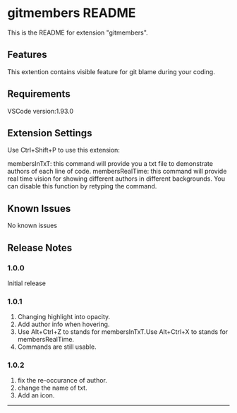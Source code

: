 # gitmembers README

This is the README for extension "gitmembers".
## Features

This extention contains visible feature for git blame during your coding.

## Requirements

VSCode version:1.93.0

## Extension Settings

Use Ctrl+Shift+P to use this extension:

membersInTxT: this command will provide you a txt file to demonstrate authors of each line of code.
membersRealTime: this command will provide real time vision for showing different authors in different backgrounds. You can disable this function by retyping the command.

## Known Issues

No known issues

## Release Notes


### 1.0.0

Initial release

### 1.0.1

1. Changing highlight into opacity.
2. Add author info when hovering.
3. Use Alt+Ctrl+Z to stands for membersInTxT.Use Alt+Ctrl+X to stands for membersRealTime.
4. Commands are still usable.

### 1.0.2
1. fix the re-occurance of author.
2. change the name of txt.
3. Add an icon.
---

